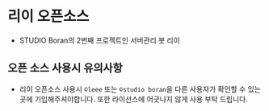 # 리이 오픈소스
- STUDIO Boran의 2번째 프로젝트인 서버관리 봇 리이
## 오픈 소스 사용시 유의사항
- 리이 오픈소스 사용시 `©️leee` 또는 `©️studio boran`을 다른 사용자가 확인할 수 있는곳에 기입해주셔야합니다. 또한 라이선스에 어긋나지 않게 사용 부탁 드립니다.
